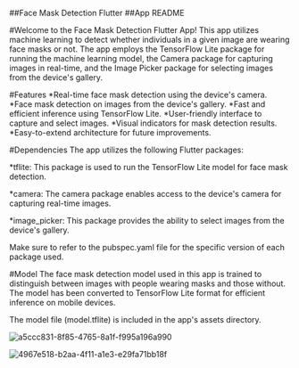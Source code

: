 

##Face Mask Detection Flutter 
##App README

#Welcome to the Face Mask Detection Flutter App! This app utilizes machine learning to detect whether individuals in a given image are wearing face masks or not. The app employs the TensorFlow Lite package for running the machine learning model, the Camera package for capturing images in real-time, and the Image Picker package for selecting images from the device's gallery.

#Features
*Real-time face mask detection using the device's camera.
*Face mask detection on images from the device's gallery.
*Fast and efficient inference using TensorFlow Lite.
*User-friendly interface to capture and select images.
*Visual indicators for mask detection results.
*Easy-to-extend architecture for future improvements.

#Dependencies
The app utilizes the following Flutter packages:

*tflite: This package is used to run the TensorFlow Lite model for face mask detection.

*camera: The camera package enables access to the device's camera for capturing real-time images.

*image_picker: This package provides the ability to select images from the device's gallery.

Make sure to refer to the pubspec.yaml file for the specific version of each package used.

#Model
The face mask detection model used in this app is trained to distinguish between images with people wearing masks and those without. The model has been converted to TensorFlow Lite format for efficient inference on mobile devices.

The model file (model.tflite) is included in the app's assets directory.

![a5ccc831-8f85-4765-8a1f-f995a196a990](https://github.com/mervetmagdy28/face_mask_detection/assets/98427363/21a2362f-c171-4bba-b00a-734b4f5d8781)


![4967e518-b2aa-4f11-a1e3-e29fa71bb18f](https://github.com/mervetmagdy28/face_mask_detection/assets/98427363/f543e83c-c653-4fc3-8e3b-81414ace7263)
